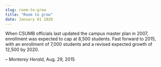 ```yaml
---
slug: room-to-grow
title: "Room to grow"
date: January 01 2020
---
```


 
<p>
  When CSUMB officials last updated the campus master plan in 2007, enrollment
  was expected to cap at 8,500 students. Fast forward to 2015, with an
  enrollment of 7,000 students and a revised expected growth of 12,500 by 2020.
</p>
<p>– <em>Monterey Herald</em>, Aug. 29, 2015</p>
 
